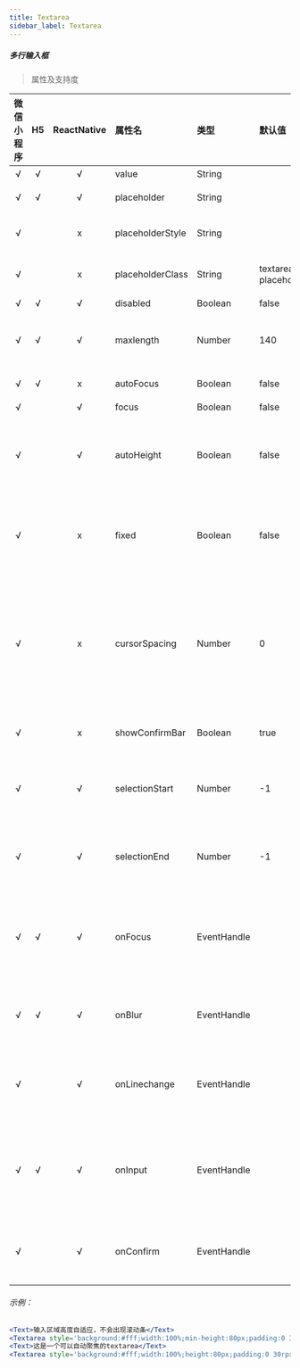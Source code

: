 ```yaml
---
title: Textarea
sidebar_label: Textarea
---
```


##### 多行输入框

> 属性及支持度

| 微信小程序 | H5 | ReactNative| 属性名 | 类型 | 默认值 | 说明 |
| :-: | :-: | :-: | :- | :- | :- | :- |
| √ | √ | √ | value             | String      |  | 输入框的内容         |
| √ | √ | √ | placeholder       | String      |  | 输入框为空时占位符|
| √ |   | x | placeholderStyle | String      |  | 指定 placeholder 的样式  |
| √ |   | x | placeholderClass | String      | textarea-placeholder | 指定 placeholder 的样式类|
| √ | √ | √ | disabled          | Boolean     | false  | 是否禁用          |
| √ | √ | √ | maxlength         | Number      | 140  | 最大输入长度，设置为 -1 的时候不限制最大长度   |
| √ | √ | x | autoFocus        | Boolean     | false  | 自动聚焦，拉起键盘。                           |
| √ |   | √ | focus             | Boolean     | false | 获取焦点   |
| √ |   | √ | autoHeight             | Boolean     | false | 是否自动增高，设置auto-height 时，style.height 不生效    |
| √ |   | x | fixed             | Boolean     | false | 如果 textarea 是在一个 position:fixed 的区域，需要显示指定属性 fixed 为 true     |
| √ |   | x | cursorSpacing    | Number      | 0 | 指定光标与键盘的距离，单位 px 。取 textarea 距离底部的距离和 cursor-spacing 指定的距离的最小值作为光标与键盘的距离 |
| √ |   | x| showConfirmBar  | Boolean     | true | 是否显示键盘上方带有”完成“按钮那一栏   |
| √ |   | √ | selectionStart   | Number      | -1 | 光标起始位置，自动聚集时有效，需与 selection-end 搭配使用   |
| √ |   | √ | selectionEnd     | Number      | -1 | 光标结束位置，自动聚集时有效，需与 selectionStart 搭配使用|
| √ | √ | √ | onFocus         | EventHandle |  | event.detail = { value, height }，height 为键盘高度，在基础库 1.9.90 起支持  |
| √ | √ | √ | onBlur          | EventHandle |  | 输入框失去焦点时触发， event.detail = {value, cursor}|
| √ |   | √ | onLinechange    | EventHandle |  | 输入框行数变化时调用，  event.detail = {height: 0, heightRpx: 0, lineCount: 0} |
| √ | √ | √ | onInput         | EventHandle |  | 当键盘输入时，触发 input 事件， bindinput 处理函数的返回值并不会反映到 textarea 上 |
| √ |   | √ | onConfirm       | EventHandle |  | 点击完成时， 触发 confirm 事件， event.detail = {value: value}|

###### 示例：
```jsx
<Text>输入区域高度自适应，不会出现滚动条</Text>
<Textarea style='background:#fff;width:100%;min-height:80px;padding:0 30rpx;' autoHeight/>
<Text>这是一个可以自动聚焦的textarea</Text>
<Textarea style='background:#fff;width:100%;height:80px;padding:0 30rpx;' autoFocus/>
```
